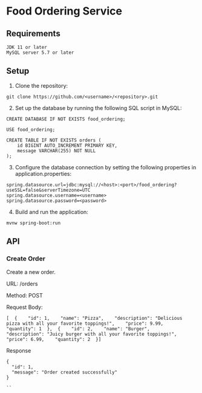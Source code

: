 # Food Ordering Service


## Requirements
    JDK 11 or later
    MySQL server 5.7 or later


## Setup
1. Clone the repository:
```
git clone https://github.com/<username>/<repository>.git
```
2. Set up the database by running the following SQL script in MySQL:
```
CREATE DATABASE IF NOT EXISTS food_ordering;

USE food_ordering;

CREATE TABLE IF NOT EXISTS orders (
    id BIGINT AUTO_INCREMENT PRIMARY KEY,
    message VARCHAR(255) NOT NULL
);
```
3. Configure the database connection by setting the following properties in application.properties:

```
spring.datasource.url=jdbc:mysql://<host>:<port>/food_ordering?useSSL=false&serverTimezone=UTC
spring.datasource.username=<username>
spring.datasource.password=<password>
```
4. Build and run the application:
```
mvnw spring-boot:run
```

## API
### Create Order

Create a new order.

URL: /orders

Method: POST

Request Body:
```
[  {    "id": 1,    "name": "Pizza",    "description": "Delicious pizza with all your favorite toppings!",    "price": 9.99,    "quantity": 1  },  {    "id": 2,    "name": "Burger",    "description": "Juicy burger with all your favorite toppings!",    "price": 6.99,    "quantity": 2  }]

```

Response

```
{
  "id": 1,
  "message": "Order created successfully"
}

``